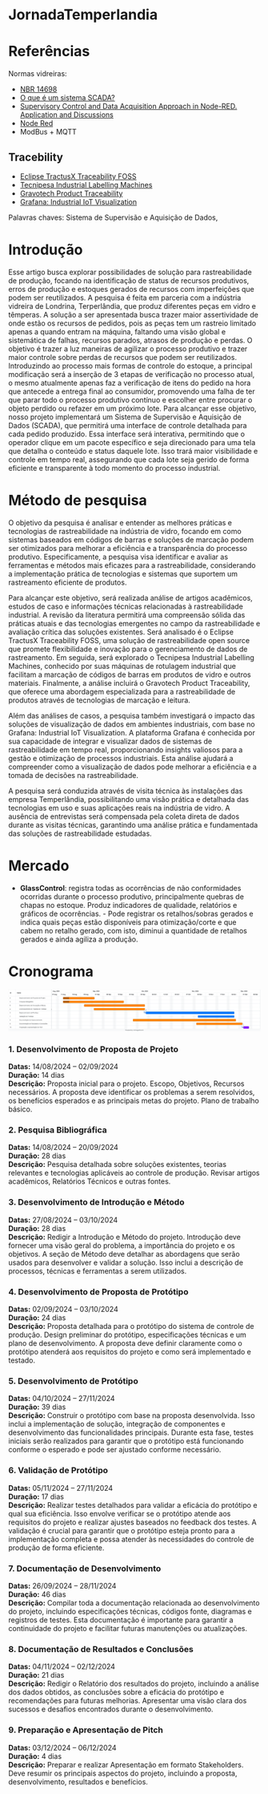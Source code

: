 # JornadaTemperlandia

# Referências
Normas vidreiras:
- [NBR 14698](https://abravidro.org.br/abntcb-37-avanca-nos-trabalhos-de-revisao-da-nbr-14698/)
- [O que é um sistema SCADA?](https://www.hitecnologia.com.br/o-que-e-um-sistema-scada/) 
- [Supervisory Control and Data Acquisition Approach in Node-RED. Application and Discussions](./bibliografia/Supervisory_Control_and_Data_Acquisition_Approach_.pdf)
- [Node Red](https://nodered.org/)
- ModBus + MQTT

## Tracebility
- [Eclipse TractusX Traceability FOSS](https://github.com/eclipse-tractusx/traceability-foss)
- [Tecnipesa Industrial Labelling Machines](https://www.tecnipesa.com/en/products/industrial-labelling-machines)
- [Gravotech Product Traceability](https://www.gravotech.com/articles/product-traceability)
- [Grafana: Industrial IoT Visualization](https://grafana.com/blog/2024/07/01/industrial-iot-visualization-why-united-manufacturing-hub-chose-grafana-to-power-its-iiot-platform/)


Palavras chaves: Sistema de Supervisão e Aquisição de Dados,

# Introdução  
  Esse artigo busca explorar possibilidades de solução para rastreabilidade de produção, focando na identificação de status de recursos produtivos, erros de produção e estoques gerados de recursos com imperfeições que podem ser reutilizados. A pesquisa é feita em parceria com a indústria vidreira de Londrina, Terperlândia, que produz diferentes peças em vidro e têmperas.
  A solução a ser apresentada busca trazer maior assertividade de onde estão os recursos de pedidos, pois as peças tem um rastreio limitado apenas a quando entram na máquina, faltando uma visão global e sistemática de falhas, recursos parados, atrasos de produção e perdas. O objetivo é trazer a luz maneiras de agilizar o processo produtivo e trazer maior controle sobre perdas de recursos que podem ser reutilizados. 
  Introduzindo ao processo mais formas de controle do estoque, a principal modificação será a inserção de 3 etapas de verificação no processo atual, o mesmo atualmente apenas faz a verificação de itens do pedido na hora que antecede a entrega final ao consumidor, promovendo uma falha de ter que parar todo o processo produtivo contínuo e escolher entre procurar o objeto perdido ou refazer em um próximo lote.
  Para alcançar esse objetivo, nosso projeto implementará um Sistema de Supervisão e Aquisição de Dados (SCADA), que permitirá uma interface de controle detalhada para cada pedido produzido. Essa interface será interativa, permitindo que o operador clique em um pacote específico e seja direcionado para uma tela que detalha o conteúdo e status daquele lote. Isso trará maior visibilidade e controle em tempo real, assegurando que cada lote seja gerido de forma eficiente e transparente à todo momento do processo industrial.


# Método de pesquisa  
  O objetivo da pesquisa é analisar e entender as melhores práticas e tecnologias de rastreabilidade na indústria de vidro, focando em como sistemas baseados em códigos de barras e soluções de marcação podem ser otimizados para melhorar a eficiência e a transparência do processo produtivo. Especificamente, a pesquisa visa identificar e avaliar as ferramentas e métodos mais eficazes para a rastreabilidade, considerando a implementação prática de tecnologias e sistemas que suportem um rastreamento eficiente de produtos.

  Para alcançar este objetivo, será realizada análise de artigos acadêmicos, estudos de caso e informações técnicas relacionadas à rastreabilidade industrial. A revisão da literatura permitirá uma compreensão sólida das práticas atuais e das tecnologias emergentes no campo da rastreabilidade e avaliação crítica das soluções existentes. Será analisado é o Eclipse TractusX Traceability FOSS, uma solução de rastreabilidade open source que promete flexibilidade e inovação para o gerenciamento de dados de rastreamento. Em seguida, será explorado o Tecnipesa Industrial Labelling Machines, conhecido por suas máquinas de rotulagem industrial que facilitam a marcação de códigos de barras em produtos de vidro e outros materiais. Finalmente, a análise incluirá o Gravotech Product Traceability, que oferece uma abordagem especializada para a rastreabilidade de produtos através de tecnologias de marcação e leitura.

  Além das análises de casos, a pesquisa também investigará o impacto das soluções de visualização de dados em ambientes industriais, com base no Grafana: Industrial IoT Visualization. A plataforma Grafana é conhecida por sua capacidade de integrar e visualizar dados de sistemas de rastreabilidade em tempo real, proporcionando insights valiosos para a gestão e otimização de processos industriais. Esta análise ajudará a compreender como a visualização de dados pode melhorar a eficiência e a tomada de decisões na rastreabilidade.

  A pesquisa será conduzida através de visita técnica às instalações das empresa Temperlândia, possibilitando uma visão prática e detalhada das tecnologias em uso e suas aplicações reais na indústria de vidro. A ausência de entrevistas será compensada pela coleta direta de dados durante as visitas técnicas, garantindo uma análise prática e fundamentada das soluções de rastreabilidade estudadas.



# Mercado
- **GlassControl**: registra todas as ocorrências de não conformidades ocorridas durante o processo produtivo, principalmente quebras de chapas no estoque. Produz indicadores de qualidade, relatórios e gráficos de ocorrências. - Pode registrar os retalhos/sobras gerados e indica quais peças estão disponíveis para otimização/corte e que cabem no retalho gerado, com isto, diminui a quantidade de retalhos gerados e ainda agiliza a produção.


# Cronograma
[![Cronograma](./cronograma.png)](https://github.com/anthonphax/JornadaTemperlandia/blob/master/cronograma.png)

### 1. Desenvolvimento de Proposta de Projeto
**Datas:** 14/08/2024 – 02/09/2024  
**Duração:** 14 dias  
**Descrição:** Proposta inicial para o projeto. Escopo, Objetivos, Recursos necessários. A proposta deve identificar os problemas a serem resolvidos, os benefícios esperados e as principais metas do projeto. Plano de trabalho básico.

### 2. Pesquisa Bibliográfica
**Datas:** 14/08/2024 – 20/09/2024  
**Duração:** 28 dias  
**Descrição:** Pesquisa detalhada sobre soluções existentes, teorias relevantes e tecnologias aplicáveis ao controle de produção. Revisar artigos acadêmicos, Relatórios Técnicos e outras fontes.

### 3. Desenvolvimento de Introdução e Método
**Datas:** 27/08/2024 – 03/10/2024  
**Duração:** 28 dias  
**Descrição:** Redigir a Introdução e Método do projeto. Introdução deve fornecer uma visão geral do problema, a importância do projeto e os objetivos. A seção de Método deve detalhar as abordagens que serão usados para desenvolver e validar a solução. Isso inclui a descrição de processos, técnicas e ferramentas a serem utilizados.

### 4. Desenvolvimento de Proposta de Protótipo
**Datas:** 02/09/2024 – 03/10/2024  
**Duração:** 24 dias  
**Descrição:** Proposta detalhada para o protótipo do sistema de controle de produção. Design preliminar do protótipo, especificações técnicas e um plano de desenvolvimento. A proposta deve definir claramente como o protótipo atenderá aos requisitos do projeto e como será implementado e testado.

### 5. Desenvolvimento de Protótipo
**Datas:** 04/10/2024 – 27/11/2024  
**Duração:** 39 dias  
**Descrição:** Construir o protótipo com base na proposta desenvolvida. Isso inclui a implementação de solução, integração de componentes e desenvolvimento das funcionalidades principais. Durante esta fase, testes iniciais serão realizados para garantir que o protótipo está funcionando conforme o esperado e pode ser ajustado conforme necessário.

### 6. Validação de Protótipo
**Datas:** 05/11/2024 – 27/11/2024  
**Duração:** 17 dias  
**Descrição:** Realizar testes detalhados para validar a eficácia do protótipo e qual sua eficiência. Isso envolve verificar se o protótipo atende aos requisitos do projeto e realizar ajustes baseados no feedback dos testes. A validação é crucial para garantir que o protótipo esteja pronto para a implementação completa e possa atender às necessidades do controle de produção de forma eficiente.

### 7. Documentação de Desenvolvimento
**Datas:** 26/09/2024 – 28/11/2024  
**Duração:** 46 dias  
**Descrição:** Compilar toda a documentação relacionada ao desenvolvimento do projeto, incluindo especificações técnicas, códigos fonte, diagramas e registros de testes. Esta documentação é importante para garantir a continuidade do projeto e facilitar futuras manutenções ou atualizações.

### 8. Documentação de Resultados e Conclusões
**Datas:** 04/11/2024 – 02/12/2024  
**Duração:** 21 dias  
**Descrição:** Redigir o Relatório dos resultados do projeto, incluindo a análise dos dados obtidos, as conclusões sobre a eficácia do protótipo e recomendações para futuras melhorias. Apresentar uma visão clara dos sucessos e desafios encontrados durante o desenvolvimento.

### 9. Preparação e Apresentação de Pitch
**Datas:** 03/12/2024 – 06/12/2024  
**Duração:** 4 dias  
**Descrição:** Preparar e realizar Apresentação em formato Stakeholders. Deve resumir os principais aspectos do projeto, incluindo a proposta, desenvolvimento, resultados e benefícios.
